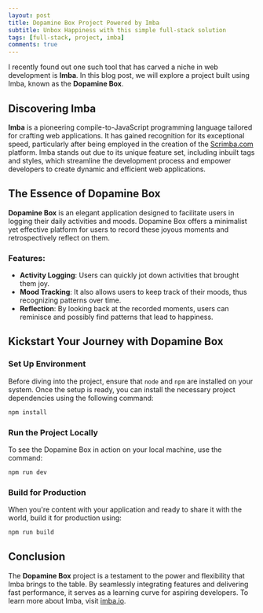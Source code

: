 ```yaml
---
layout: post
title: Dopamine Box Project Powered by Imba
subtitle: Unbox Happiness with this simple full-stack solution
tags: [full-stack, project, imba]
comments: true
---
```



I recently found out one such tool that has carved a niche in web development is **Imba**. In this blog post, we will explore a project built using Imba, known as the **Dopamine Box**.

## Discovering Imba

**Imba** is a pioneering compile-to-JavaScript programming language tailored for crafting web applications. It has gained recognition for its exceptional speed, particularly after being employed in the creation of the [Scrimba.com](https://scrimba.com/dashboard#overview) platform. Imba stands out due to its unique feature set, including inbuilt tags and styles, which streamline the development process and empower developers to create dynamic and efficient web applications.

## The Essence of Dopamine Box

**Dopamine Box** is an elegant application designed to facilitate users in logging their daily activities and moods. Dopamine Box offers a minimalist yet effective platform for users to record these joyous moments and retrospectively reflect on them.

### Features:
- **Activity Logging**: Users can quickly jot down activities that brought them joy.
- **Mood Tracking**: It also allows users to keep track of their moods, thus recognizing patterns over time.
- **Reflection**: By looking back at the recorded moments, users can reminisce and possibly find patterns that lead to happiness.

## Kickstart Your Journey with Dopamine Box

### Set Up Environment
Before diving into the project, ensure that `node` and `npm` are installed on your system. Once the setup is ready, you can install the necessary project dependencies using the following command:
```bash
npm install
```

### Run the Project Locally
To see the Dopamine Box in action on your local machine, use the command:
```bash
npm run dev
```

### Build for Production
When you're content with your application and ready to share it with the world, build it for production using:
```bash
npm run build
```

## Conclusion

The **Dopamine Box** project is a testament to the power and flexibility that Imba brings to the table. By seamlessly integrating features and delivering fast performance, it serves as a learning curve for aspiring developers. To learn more about Imba, visit [imba.io](https://imba.io/).